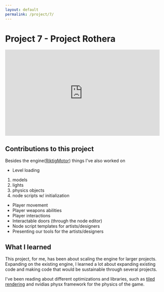 ```yaml
---
layout: default
permalink: /project/7/
---
```


Project 7 - Project Rothera
===========
<iframe width="500" height="279" src="https://www.youtube.com/embed/-YvNNoFu2Ok" title="YouTube video player" frameborder="0" allow="accelerometer; autoplay; clipboard-write; encrypted-media; gyroscope; picture-in-picture" allowfullscreen></iframe>

Contributions to this project
-----------
Besides the engine([RiktigMotor](/riktig_motor/)) things I've also worked on
* Level loading
1. models
2. lights
3. physics objects
4. node scripts w/ initialization
* Player movement
* Player weapons abilities
* Player interactions
* Interactable doors (through the node editor)
* Node script templates for artists/designers
* Presenting our tools for the artists/designers

What I learned
-----------
This project, for me, has been about scaling the engine for larger projects. Expanding on the existing engine, I learned a lot about expanding existing code and making code that would be sustainable through several projects.

I've been reading about different optimizations and libraries, such as [tiled rendering](https://tommi-israelsson.se/project7/update/2021/04/07/project7-point-lights.html) and nvidias physx framework for the physics of the game.